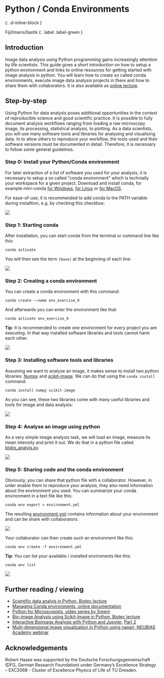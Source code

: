 # Python / Conda Environments
{: .d-inline-block }

Fiji/Imaris/Ilastik 
{: .label .label-green }


## Introduction
Image data analysis using Python programming gains increasingly attention by life scientists. 
This guide gives a short introduction on how to setup a python environment and links to online resources for getting
started with image analysis in python. 
You will learn how to create so called conda environments, execute image data analysis projects in there and how to share them with collaborators.
It is also available as [online lecture](https://youtu.be/MOEPe9TGBK0).

## Step-by-step
Using Python for data analysis poses additional opportunities in the context of reproducible science and good scientific practice.
It is possible to fully document analysis workflows ranging from loading a raw microscopy image, its processing, statistical analysis, to plotting.
As a data scientists, you will use many software tools and libraries for analysing and visualising data. 
In to allow others to reproduce your workflow, the tools used and their software versions must be documented in detail. 
Therefore, it is necessary to follow some general guidelines.

### Step 0: Install your Python/Conda environment
For later extraction of a list of software you used for your analysis, it is necessary to setup a so called "conda environment" which 
is technially your workspace for a given project. Download and install conda, for example mini-conda 
[for Windows](https://docs.conda.io/en/latest/miniconda.html#windows-installers), 
[for Linux](https://docs.conda.io/en/latest/miniconda.html#linux-installers) or
[for MacOS](https://docs.conda.io/en/latest/miniconda.html#macosx-installers).

For ease-of-use, it is recommended to add conda to the PATH variable during installtion, e.g. by checking this checkbox:

![](pics/python_conda_environments/PATH.png)

### Step 1: Starting conda

After installation, you can start conda from the terminal or command line like this:

```
conda activate
```

You will then see the term `(base)` at the beginning of each line:

![](pics/python_conda_environments/base_env.png)

### Step 2: Creating a conda environment
You can create a conda environment with this command:
```
conda create ––name env_exercise_9
```

And afterwards you can enter the environment like that:
```
conda activate env_exercise_9
```

**Tip**: It is recommended to create one environment for every project you are executing. 
In that way installed software libraries and tools cannot harm each other.

![](pics/python_conda_environments/create_env.png)

### Step 3: Installing software tools and libraries
Assuming we want to analyse an image, it makes sense to install two python libraries: [Numpy](https://numpy.org/) and [scikit-image](https://scikit-image.org/). 
We can do that using the `conda install` command:

```
conda install numpy scikit-image
```

As you can see, these two libraries come with many useful libraries and tools for image and data analysis:

![](pics/python_conda_environments/conda_install.png)

### Step 4: Analyse an image using python
As a very simple image analysis task, we will load an image, measure its mean intensity and print it out. 
We do that in a python file called [blobs_analyis.py](pics/python_conda_environments/blobs_analysis.py)

![](pics/python_conda_environments/blobs_analysis.png)

### Step 5: Sharing code and the conda environment
Obviously, you can share that python file with a collaborator. 
However, in order enable them to reproduce your analysis, they also need information about the environment you used.
You can summarize your conda environment in a text file like this:

```
conda env export > environment.yml
```

The resulting [environment.yml](pics/python_conda_environments/environment.png) contains information about your environment and can be share with collaborators:

![](pics/python_conda_environments/environment.png)

Your collaborator can then create such an environment like this:

```
conda env create -f environment.yml
```


**Tip**: You can list your available / installed enviroments like this:

```
conda env list
```


![](pics/python_conda_environments/env_list.png)

## Further reading / viewing
* [Scientific data analyis in Python, Biotec lecture](https://youtu.be/MOEPe9TGBK0)
* [Managing Conda environments, online documentation](https://docs.conda.io/projects/conda/en/latest/user-guide/tasks/manage-environments.html)
* [Python for Microscopists, video series by Sreeni](https://www.youtube.com/channel/UC34rW-HtPJulxr5wp2Xa04w)
* [Bio-image Analysis using Scikit-Image in Python, Biotec lecture](https://youtu.be/FnvgepHDqRA)
* [Interactive Bioimage Analysis with Python and Jupyter](https://youtu.be/2KF8vBrp3Zw), [Part 2](https://youtu.be/Y3pB3wnOivE)
* [Multi-dimensional image visualization in Python using napari, NEUBIAS Academy webinar](https://youtu.be/VgvDSq5aCDQ)

## Acknowledgements
Robert Haase was supported by the Deutsche Forschungsgemeinschaft (DFG, German Research Foundation) under Germany’s Excellence Strategy – EXC2068 - Cluster of Excellence Physics of Life of TU Dresden.